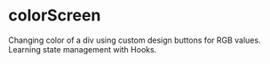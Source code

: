 # colorScreen
Changing color of a div using custom design buttons for RGB values. Learning state management with Hooks.
